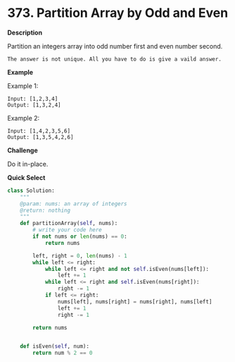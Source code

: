 # 373. Partition Array by Odd and Even

**Description**

Partition an integers array into odd number first and even number second.

```
The answer is not unique. All you have to do is give a vaild answer.
```

**Example**

Example 1:

```
Input: [1,2,3,4]
Output: [1,3,2,4]
```

Example 2:

```
Input: [1,4,2,3,5,6]
Output: [1,3,5,4,2,6]
```

**Challenge**

Do it in-place.

**Quick Select**

```python
class Solution:
    """
    @param: nums: an array of integers
    @return: nothing
    """
    def partitionArray(self, nums):
        # write your code here
        if not nums or len(nums) == 0:
            return nums

        left, right = 0, len(nums) - 1
        while left <= right:
            while left <= right and not self.isEven(nums[left]):
                left += 1
            while left <= right and self.isEven(nums[right]):
                right -= 1
            if left <= right:
                nums[left], nums[right] = nums[right], nums[left]
                left += 1
                right -= 1

        return nums


    def isEven(self, num):
        return num % 2 == 0
```